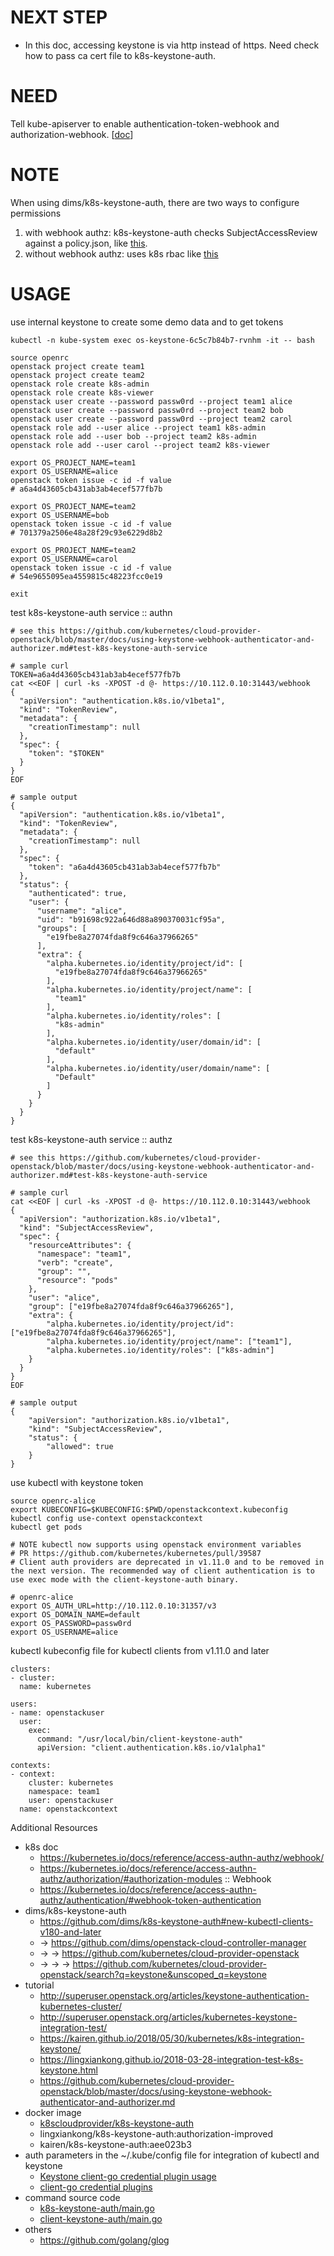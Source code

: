 # NEXT STEP

* In this doc, accessing keystone is via http instead of https. Need check how to pass ca cert file to k8s-keystone-auth.
  
# NEED

Tell kube-apiserver to enable authentication-token-webhook and authorization-webhook. [[doc](../../07-update-kube-apiserver.sh)]

# NOTE

When using dims/k8s-keystone-auth, there are two ways to configure permissions

1. with webhook authz: k8s-keystone-auth checks SubjectAccessReview against a policy.json, like [this](https://github.com/kubernetes/cloud-provider-openstack/blob/master/examples/webhook/policy.json).
2. without webhook authz: uses k8s rbac like [this](http://superuser.openstack.org/articles/keystone-authentication-kubernetes-cluster/)

# USAGE

use internal keystone to create some demo data and to get tokens

```
kubectl -n kube-system exec os-keystone-6c5c7b84b7-rvnhm -it -- bash

source openrc
openstack project create team1
openstack project create team2
openstack role create k8s-admin
openstack role create k8s-viewer
openstack user create --password passw0rd --project team1 alice
openstack user create --password passw0rd --project team2 bob
openstack user create --password passw0rd --project team2 carol
openstack role add --user alice --project team1 k8s-admin
openstack role add --user bob --project team2 k8s-admin
openstack role add --user carol --project team2 k8s-viewer

export OS_PROJECT_NAME=team1
export OS_USERNAME=alice
openstack token issue -c id -f value
# a6a4d43605cb431ab3ab4ecef577fb7b

export OS_PROJECT_NAME=team2
export OS_USERNAME=bob
openstack token issue -c id -f value
# 701379a2506e48a28f29c93e6229d8b2

export OS_PROJECT_NAME=team2
export OS_USERNAME=carol
openstack token issue -c id -f value
# 54e9655095ea4559815c48223fcc0e19

exit
```

test k8s-keystone-auth service :: authn

```
# see this https://github.com/kubernetes/cloud-provider-openstack/blob/master/docs/using-keystone-webhook-authenticator-and-authorizer.md#test-k8s-keystone-auth-service

# sample curl
TOKEN=a6a4d43605cb431ab3ab4ecef577fb7b
cat <<EOF | curl -ks -XPOST -d @- https://10.112.0.10:31443/webhook
{
  "apiVersion": "authentication.k8s.io/v1beta1",
  "kind": "TokenReview",
  "metadata": {
    "creationTimestamp": null
  },
  "spec": {
    "token": "$TOKEN"
  }
}
EOF

# sample output
{
  "apiVersion": "authentication.k8s.io/v1beta1",
  "kind": "TokenReview",
  "metadata": {
    "creationTimestamp": null
  },
  "spec": {
    "token": "a6a4d43605cb431ab3ab4ecef577fb7b"
  },
  "status": {
    "authenticated": true,
    "user": {
      "username": "alice",
      "uid": "b91698c922a646d88a890370031cf95a",
      "groups": [
        "e19fbe8a27074fda8f9c646a37966265"
      ],
      "extra": {
        "alpha.kubernetes.io/identity/project/id": [
          "e19fbe8a27074fda8f9c646a37966265"
        ],
        "alpha.kubernetes.io/identity/project/name": [
          "team1"
        ],
        "alpha.kubernetes.io/identity/roles": [
          "k8s-admin"
        ],
        "alpha.kubernetes.io/identity/user/domain/id": [
          "default"
        ],
        "alpha.kubernetes.io/identity/user/domain/name": [
          "Default"
        ]
      }
    }
  }
}
```

test k8s-keystone-auth service :: authz

```
# see this https://github.com/kubernetes/cloud-provider-openstack/blob/master/docs/using-keystone-webhook-authenticator-and-authorizer.md#test-k8s-keystone-auth-service

# sample curl
cat <<EOF | curl -ks -XPOST -d @- https://10.112.0.10:31443/webhook
{
  "apiVersion": "authorization.k8s.io/v1beta1",
  "kind": "SubjectAccessReview",
  "spec": {
    "resourceAttributes": {
      "namespace": "team1",
      "verb": "create",
      "group": "",
      "resource": "pods"
    },
    "user": "alice",
    "group": ["e19fbe8a27074fda8f9c646a37966265"],
    "extra": {
        "alpha.kubernetes.io/identity/project/id": ["e19fbe8a27074fda8f9c646a37966265"],
        "alpha.kubernetes.io/identity/project/name": ["team1"],
        "alpha.kubernetes.io/identity/roles": ["k8s-admin"]
    }
  }
}
EOF

# sample output
{
    "apiVersion": "authorization.k8s.io/v1beta1",
    "kind": "SubjectAccessReview",
    "status": {
        "allowed": true
    }
}
```

use kubectl with keystone token

```
source openrc-alice
export KUBECONFIG=$KUBECONFIG:$PWD/openstackcontext.kubeconfig
kubectl config use-context openstackcontext
kubectl get pods

# NOTE kubectl now supports using openstack environment variables
# PR https://github.com/kubernetes/kubernetes/pull/39587
# Client auth providers are deprecated in v1.11.0 and to be removed in the next version. The recommended way of client authentication is to use exec mode with the client-keystone-auth binary.

# openrc-alice
export OS_AUTH_URL=http://10.112.0.10:31357/v3
export OS_DOMAIN_NAME=default
export OS_PASSWORD=passw0rd
export OS_USERNAME=alice
```

kubectl kubeconfig file for kubectl clients from v1.11.0 and later

```
clusters:
- cluster:
  name: kubernetes

users:
- name: openstackuser
  user:
    exec:
      command: "/usr/local/bin/client-keystone-auth"
      apiVersion: "client.authentication.k8s.io/v1alpha1"

contexts:
- context:
    cluster: kubernetes
    namespace: team1
    user: openstackuser
  name: openstackcontext
```

Additional Resources

* k8s doc
  * https://kubernetes.io/docs/reference/access-authn-authz/webhook/
  * https://kubernetes.io/docs/reference/access-authn-authz/authorization/#authorization-modules :: Webhook
  * https://kubernetes.io/docs/reference/access-authn-authz/authentication/#webhook-token-authentication
* dims/k8s-keystone-auth
  * https://github.com/dims/k8s-keystone-auth#new-kubectl-clients-v180-and-later
  * -> https://github.com/dims/openstack-cloud-controller-manager
  * -> -> https://github.com/kubernetes/cloud-provider-openstack
  * -> -> -> https://github.com/kubernetes/cloud-provider-openstack/search?q=keystone&unscoped_q=keystone
* tutorial
  * http://superuser.openstack.org/articles/keystone-authentication-kubernetes-cluster/
  * http://superuser.openstack.org/articles/kubernetes-keystone-integration-test/
  * https://kairen.github.io/2018/05/30/kubernetes/k8s-integration-keystone/
  * https://lingxiankong.github.io/2018-03-28-integration-test-k8s-keystone.html
  * https://github.com/kubernetes/cloud-provider-openstack/blob/master/docs/using-keystone-webhook-authenticator-and-authorizer.md
* docker image
  * [k8scloudprovider/k8s-keystone-auth](https://hub.docker.com/r/k8scloudprovider/k8s-keystone-auth/)
  * lingxiankong/k8s-keystone-auth:authorization-improved
  * kairen/k8s-keystone-auth:aee023b3
* auth parameters in the ~/.kube/config file for integration of kubectl and keystone
  * [Keystone client-go credential plugin usage](https://github.com/kubernetes/cloud-provider-openstack/blob/master/docs/using-client-keystone-auth.md)
  * [client-go credential plugins](https://kubernetes.io/docs/reference/access-authn-authz/authentication/#client-go-credential-plugins)
* command source code
  * [k8s-keystone-auth/main.go](https://github.com/kubernetes/cloud-provider-openstack/blob/master/cmd/k8s-keystone-auth/main.go)
  * [client-keystone-auth/main.go](https://github.com/kubernetes/cloud-provider-openstack/blob/master/cmd/client-keystone-auth/main.go)
* others
  * https://github.com/golang/glog
